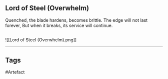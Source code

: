 ## Lord of Steel (Overwhelm)
Quenched, the blade hardens, becomes brittle.
The edge will not last forever,
But when it breaks, its service will continue.
## 
![[Lord of Steel (Overwhelm).png]]

---
## Tags
#Artefact